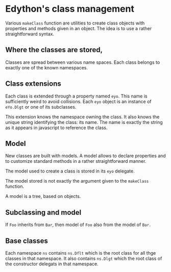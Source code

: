# Edython's class management

Various `makeClass` function are utilities to create class objects with 
properties and methods given in an object.
The idea is to use a rather straightforward syntax.

## Where the classes are stored,

Classes are spread between various name spaces.
Each class belongs to exactly one of the known namespaces.

## Class extensions

Each class is extended through a property named `eyo`.
This name is sufficiently weird to avoid collisions.
Each `eyo` object is an instance of `eYo.Dlgt` or one of its
subclasses.

This extension knows the namespace owning the class.
It also knows the unique string identifying the class: its name.
The name is exactly the string as it appears in javascript to reference the class.

## Model

New classes are built with models.
A model allows to declare properties and to customize standard methods in a rather straightforward manner.

The model used to create a class is stored in its `eyo` delegate.

The model stored is not exactly the argument given to the `makeClass` function.

A model is a tree, based on objects.

## Subclassing and model

If `Foo` inherits from `Bar`, then model of `Foo` also from the model of `Bar`.

## Base classes

Each namespace `ns` contains `ns.Dflt` which is the root class for all thge classes in that namespace. It also contains `ns.Dlgt` which the root class of the constructor delegats in that namespace.
